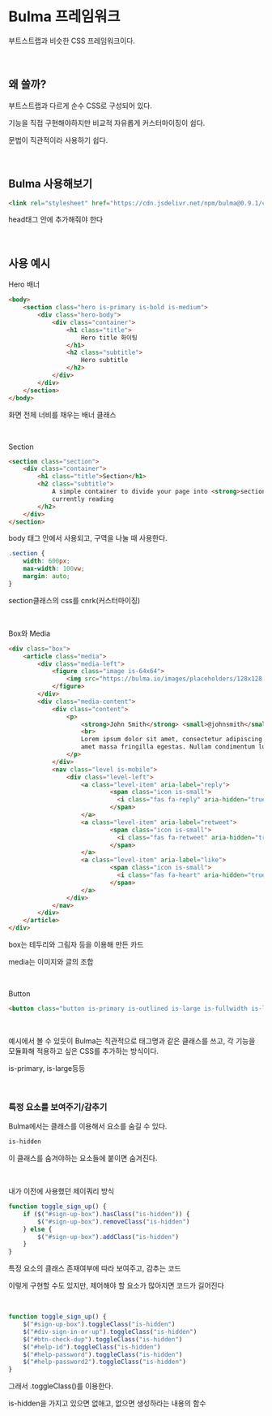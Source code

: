 # Bulma 프레임워크
부트스트랩과 비슷한 CSS 프레임워크이다.

<br>

## 왜 쓸까?
부트스트랩과 다르게 순수 CSS로 구성되어 있다.   

기능을 직접 구현해야하지만 비교적 자유롭게 커스터마이징이 쉽다.  

문법이 직관적이라 사용하기 쉽다.

<br>

## Bulma 사용해보기

``` html
<link rel="stylesheet" href="https://cdn.jsdelivr.net/npm/bulma@0.9.1/css/bulma.min.css">
```
head태그 안에 추가해줘야 한다

<br>

## 사용 예시
Hero 배너
```html
<body>
    <section class="hero is-primary is-bold is-medium">
        <div class="hero-body">
            <div class="container">
                <h1 class="title">
                    Hero title 화이팅
                </h1>
                <h2 class="subtitle">
                    Hero subtitle
                </h2>
            </div>
        </div>
    </section>
</body>
```
화면 전체 너비를 채우는 배너 클래스

<br>

Section
```html
<section class="section">
    <div class="container">
        <h1 class="title">Section</h1>
        <h2 class="subtitle">
            A simple container to divide your page into <strong>sections</strong>, like the one you're
            currently reading
        </h2>
    </div>
</section>
```
body 태그 안에서 사용되고, 구역을 나눌 때 사용한다.

```css
.section {
    width: 600px;
    max-width: 100vw;
    margin: auto;
}
```
section클래스의 css를 cnrk(커스터마이징)

<br>

Box와 Media
``` html
<div class="box">
    <article class="media">
        <div class="media-left">
            <figure class="image is-64x64">
                <img src="https://bulma.io/images/placeholders/128x128.png" alt="Image">
            </figure>
        </div>
        <div class="media-content">
            <div class="content">
                <p>
                    <strong>John Smith</strong> <small>@johnsmith</small> <small>31m</small>
                    <br>
                    Lorem ipsum dolor sit amet, consectetur adipiscing elit. Aenean efficitur sit
                    amet massa fringilla egestas. Nullam condimentum luctus turpis.
                </p>
            </div>
            <nav class="level is-mobile">
                <div class="level-left">
                    <a class="level-item" aria-label="reply">
                            <span class="icon is-small">
                              <i class="fas fa-reply" aria-hidden="true"></i>
                            </span>
                    </a>
                    <a class="level-item" aria-label="retweet">
                            <span class="icon is-small">
                              <i class="fas fa-retweet" aria-hidden="true"></i>
                            </span>
                    </a>
                    <a class="level-item" aria-label="like">
                            <span class="icon is-small">
                              <i class="fas fa-heart" aria-hidden="true"></i>
                            </span>
                    </a>
                </div>
            </nav>
        </div>
    </article>
</div>
```
box는 테두리와 그림자 등을 이용해 만든 카드

media는 이미지와 글의 조합

<br>

Button
``` html
<button class="button is-primary is-outlined is-large is-fullwidth is-loading"></button>
```

<br>

예시에서 볼 수 있듯이 Bulma는 직관적으로 태그명과 같은 클래스를 쓰고, 각 기능을 모듈화해 적용하고 싶은 CSS를 추가하는 방식이다.

is-primary, is-large등등

<br>

### 특정 요소를 보여주기/감추기
Bulma에서는 클래스를 이용해서 요소를 숨길 수 있다.

``` html
is-hidden
```
이 클래스를 숨겨야하는 요소들에 붙이면 숨겨진다.

<br>

내가 이전에 사용했던 제이쿼리 방식
```jsx
function toggle_sign_up() {
    if ($("#sign-up-box").hasClass("is-hidden")) {
        $("#sign-up-box").removeClass("is-hidden")
    } else {
        $("#sign-up-box").addClass("is-hidden")
    }
}
```
특정 요소의 클래스 존재여부에 따라 보여주고, 감추는 코드

이렇게 구현할 수도 있지만, 제어해야 할 요소가 많아지면 코드가 길어진다

<br>

```jsx
function toggle_sign_up() {
    $("#sign-up-box").toggleClass("is-hidden")
    $("#div-sign-in-or-up").toggleClass("is-hidden")
    $("#btn-check-dup").toggleClass("is-hidden")
    $("#help-id").toggleClass("is-hidden")
    $("#help-password").toggleClass("is-hidden")
    $("#help-password2").toggleClass("is-hidden")
}
```

그래서 .toggleClass()를 이용한다.

is-hidden을 가지고 있으면 없애고, 없으면 생성하라는 내용의 함수